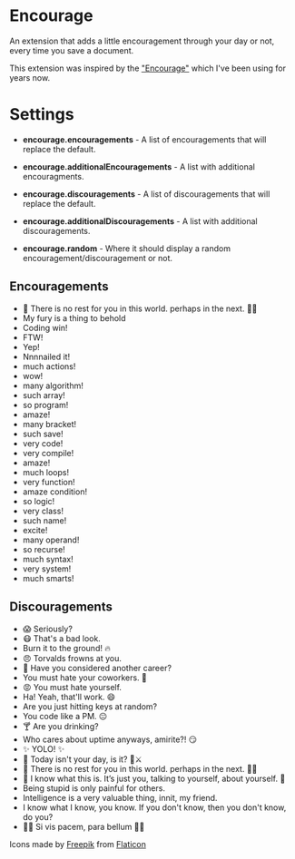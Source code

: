 # Encourage

An extension that adds a little encouragement through your day or not, every time you save a document.

This extension was inspired by the ["Encourage"](https://marketplace.visualstudio.com/items?itemName=Haacked.Encourage) which I've been using for years now.

# Settings

- **encourage.encouragements** - A list of encouragements that will replace the default.

- **encourage.additionalEncouragements** - A list with additional encouragments.

- **encourage.discouragements** - A list of discouragements that will replace the default.

- **encourage.additionalDiscouragements** - A list with additional discouragements.

- **encourage.random** - Where it should display a random encouragement/discouragement or not.

## Encouragements

- 🎩 There is no rest for you in this world. perhaps in the next. 🔫🔪
- My fury is a thing to behold
- Coding win!
- FTW!
- Yep!
- Nnnnailed it!
- much actions!
- wow!
- many algorithm!
- such array!
- so program!
- amaze!
- many bracket!
- such save!
- very code!
- very compile!
- amaze!
- much loops!
- very function!
- amaze condition!
- so logic!
- very class!
- such name!
- excite!
- many operand!
- so recurse!
- much syntax!
- very system!
- much smarts!

## Discouragements

- 😱 Seriously?
- 😷 That's a bad look.
- Burn it to the ground! 🔥
- 😠 Torvalds frowns at you.
- 🚶 Have you considered another career?
- You must hate your coworkers. 👹
- 😡 You must hate yourself.
- Ha! Yeah, that'll work. 😄
- Are you just hitting keys at random?
- You code like a PM. 😐
- 🍸 Are you drinking?
- Who cares about uptime anyways, amirite?! 😏
- ✨ YOLO! ✨
- 🎻 Today isn't your day, is it? 🐺⚔️
- 🎩 There is no rest for you in this world. perhaps in the next. 🔫🔪
- 🥃 I know what this is. It’s just you, talking to yourself, about yourself. 🤪
- Being stupid is only painful for others.
- Intelligence is a very valuable thing, innit, my friend.
- I know what I know, you know. If you don't know, then you don't know, do you?
- 🔫🔪 Si vis pacem, para bellum 🔫🔪

Icons made by [Freepik](https://www.flaticon.com/authors/freepik) from [Flaticon](https://www.flaticon.com)
